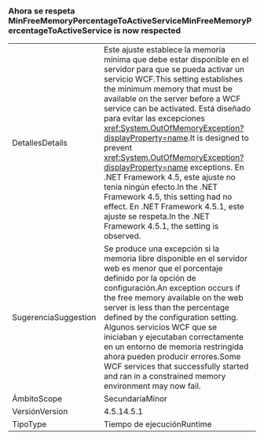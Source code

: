 ### <a name="minfreememorypercentagetoactiveservice-is-now-respected"></a><span data-ttu-id="8ef13-101">Ahora se respeta MinFreeMemoryPercentageToActiveService</span><span class="sxs-lookup"><span data-stu-id="8ef13-101">MinFreeMemoryPercentageToActiveService is now respected</span></span>

|   |   |
|---|---|
|<span data-ttu-id="8ef13-102">Detalles</span><span class="sxs-lookup"><span data-stu-id="8ef13-102">Details</span></span>|<span data-ttu-id="8ef13-103">Este ajuste establece la memoria mínima que debe estar disponible en el servidor para que se pueda activar un servicio WCF.</span><span class="sxs-lookup"><span data-stu-id="8ef13-103">This setting establishes the minimum memory that must be available on the server before a WCF service can be activated.</span></span> <span data-ttu-id="8ef13-104">Está diseñado para evitar las excepciones <xref:System.OutOfMemoryException?displayProperty=name>.</span><span class="sxs-lookup"><span data-stu-id="8ef13-104">It is designed to prevent <xref:System.OutOfMemoryException?displayProperty=name> exceptions.</span></span> <span data-ttu-id="8ef13-105">En .NET Framework 4.5, este ajuste no tenía ningún efecto.</span><span class="sxs-lookup"><span data-stu-id="8ef13-105">In the .NET Framework 4.5, this setting had no effect.</span></span> <span data-ttu-id="8ef13-106">En .NET Framework 4.5.1, este ajuste se respeta.</span><span class="sxs-lookup"><span data-stu-id="8ef13-106">In the .NET Framework 4.5.1, the setting is observed.</span></span>|
|<span data-ttu-id="8ef13-107">Sugerencia</span><span class="sxs-lookup"><span data-stu-id="8ef13-107">Suggestion</span></span>|<span data-ttu-id="8ef13-108">Se produce una excepción si la memoria libre disponible en el servidor web es menor que el porcentaje definido por la opción de configuración.</span><span class="sxs-lookup"><span data-stu-id="8ef13-108">An exception occurs if the free memory available on the web server is less than the percentage defined by the configuration setting.</span></span> <span data-ttu-id="8ef13-109">Algunos servicios WCF que se iniciaban y ejecutaban correctamente en un entorno de memoria restringida ahora pueden producir errores.</span><span class="sxs-lookup"><span data-stu-id="8ef13-109">Some WCF services that successfully started and ran in a constrained memory environment may now fail.</span></span>|
|<span data-ttu-id="8ef13-110">Ámbito</span><span class="sxs-lookup"><span data-stu-id="8ef13-110">Scope</span></span>|<span data-ttu-id="8ef13-111">Secundaria</span><span class="sxs-lookup"><span data-stu-id="8ef13-111">Minor</span></span>|
|<span data-ttu-id="8ef13-112">Versión</span><span class="sxs-lookup"><span data-stu-id="8ef13-112">Version</span></span>|<span data-ttu-id="8ef13-113">4.5.1</span><span class="sxs-lookup"><span data-stu-id="8ef13-113">4.5.1</span></span>|
|<span data-ttu-id="8ef13-114">Tipo</span><span class="sxs-lookup"><span data-stu-id="8ef13-114">Type</span></span>|<span data-ttu-id="8ef13-115">Tiempo de ejecución</span><span class="sxs-lookup"><span data-stu-id="8ef13-115">Runtime</span></span>|

